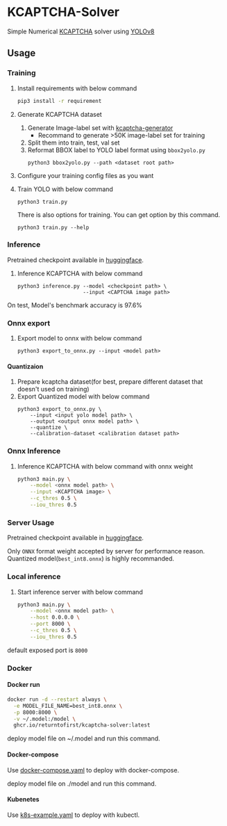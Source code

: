 # KCAPTCHA-Solver
Simple Numerical [KCAPTCHA](http://www.captcha.ru/en/kcaptcha/) solver using [YOLOv8](https://github.com/ultralytics/ultralytics)

## Usage

### Training

1. Install requirements with below command
    ```bash
    pip3 install -r requirement
    ```

2. Generate KCAPTCHA dataset
    1. Generate Image-label set with [kcaptcha-generator](https://github.com/ryanking13/kcaptcha-generator)
        - Recommand to generate >50K image-label set for training
    2. Split them into train, test, val set
    3. Reformat BBOX label to YOLO label format using `bbox2yolo.py`
        ```
        python3 bbox2yolo.py --path <dataset root path>
        ```

2. Configure your training config files as you want

2. Train YOLO with below command
    ```
    python3 train.py
    ```

    There is also options for training. You can get option by this command.

    ```
    python3 train.py --help
    ```

### Inference
Pretrained checkpoint available in [huggingface](https://huggingface.co/UselessNerd/YOLO-V8-S-KCAPTCHA).

1. Inference KCAPTCHA with below command
    ```
    python3 inference.py --model <checkpoint path> \
                         --input <CAPTCHA image path>
    ```
On test, Model's benchmark accuracy is 97.6%

### Onnx export
1. Export model to onnx with below command
    ```
    python3 export_to_onnx.py --input <model path>
    ```

#### Quantizaion
1. Prepare kcaptcha dataset(for best, prepare different dataset that doesn't used on training)
2. Export Quantized model with below command
    ```python3
    python3 export_to_onnx.py \
        --input <input yolo model path> \
        --output <output onnx model path> \
        --quantize \
        --calibration-dataset <calibration dataset path>
    ```

### Onnx Inference
1. Inference KCAPTCHA with below command with onnx weight
    ```bash
    python3 main.py \
        --model <onnx model path> \
        --input <KCAPTCHA image> \
        --c_thres 0.5 \
        --iou_thres 0.5
    ```


### Server Usage
Pretrained checkpoint available in [huggingface](https://huggingface.co/UselessNerd/YOLO-V8-S-KCAPTCHA).

Only `ONNX` format weight accepted by server for performance reason.
Quantized model(`best_int8.onnx`) is highly recommanded.

### Local inference
1. Start inference server with below command
    ```bash
    python3 main.py \
        --model <onnx model path> \
        --host 0.0.0.0 \
        --port 8000 \
        --c_thres 0.5 \
        --iou_thres 0.5
    ```

default exposed port is `8000`

### Docker

#### Docker run
```bash
docker run -d --restart always \
  -e MODEL_FILE_NAME=best_int8.onnx \
  -p 8000:8000 \
  -v ~/.model:/model \
  ghcr.io/returntofirst/kcaptcha-solver:latest
```

deploy model file on ~/.model and run this command.

#### Docker-compose
Use [docker-compose.yaml](docker-compose.yaml) to deploy with docker-compose.

deploy model file on ./model and run this command.

#### Kubenetes
Use [k8s-example.yaml](k8s-example.yaml) to deploy with kubectl.